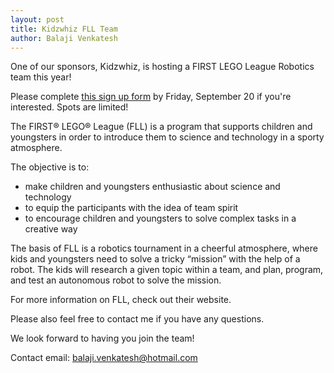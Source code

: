 ```yaml
---
layout: post
title: Kidzwhiz FLL Team
author: Balaji Venkatesh
---
```


One of our sponsors, Kidzwhiz, is hosting a FIRST LEGO League Robotics team this year!

Please complete [this sign up form](https://docs.google.com/forms/u/2/d/e/1FAIpQLSc2ka0LZnIwgHSgGXx3c0ESrYOdqpZPaTmNP1GV8eJKgw_mDQ/viewform) by Friday, September 20 if you're interested. Spots are limited!


The  FIRST® LEGO® League (FLL) is a program that supports children and youngsters in order to introduce them to science and technology in a sporty atmosphere.
 
The objective is to:
- make children and youngsters enthusiastic about science and technology
- to equip the participants with the idea of team spirit
- to encourage children and youngsters to solve complex tasks in a creative way
 
The basis of FLL is a robotics tournament in a cheerful atmosphere, where kids and youngsters need to solve a tricky “mission” with the help of a robot. The kids will research a given topic within a team, and plan, program, and test an autonomous robot to solve the mission.  

For more information on FLL, check out their website.

Please also feel free to contact me if you have any questions.

We look forward to having you join the team!   

Contact email: balaji.venkatesh@hotmail.com
